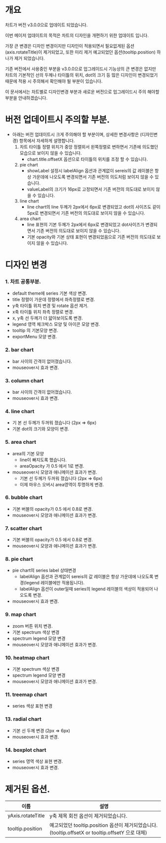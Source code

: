 
# 개요
 차트가 버전 v3.0.0으로 업데이트 되었습니다.

이번 메이저 업데이트의 목적은 차트의 디자인을 개편하기 위한 업데이트 입니다.

가장 큰 변경은 디자인 변경이지만 디자인이 적용되면서 필요없게된 옵션(axis.rotateTitle)이 제거되었고, 또한 미리 제거 예고되었던 옵션(tooltip.position) 하나가 제거 되었습니다.

기존 버전에서 사용중인 부분을 v3.0.0으로 업그레이드시 기능상의 큰 변경은 없지만 차트의 기본적인 선의 두께나 타이틀의 위치, dot의 크기 등 많은 디자인이 변경되었기 때문에 적용 시 주의해서 확인해야 될 부분이 있습니다.

이 문서에서는 차트별로 디자인변경 부분과 새로운 버전으로 업그레이드시 주의 해야할 부분을 안내하겠습니다.

# 버전 업데이트시 주의할 부분.
* 아래는 버전 업데이트시 크게 주의해야 할 부분이며, 상세한 변경사항은 (디자인변경) 항목에서 자세하게 설명합니다.
    1. 차트 타이틀 정렬 위치가 중앙 정렬외서 왼쪽정렬로 변하면서 기존에 의도했던 모습으로 보이지 않을 수 있습니다.
        - chart.title.offsetX 옵션으로 타이틀의 위치를 조정 할 수 있습니다.
    2. pie chart
        - showLabel 설정시 labelAlign 옵션과 관계없이 sereis의 값 레이블은 항상 가운데에 나오도록 변경되면서 기존 버전의 의도처럼 보이지 않을 수 있습니다.
        - valueLabel의 크기가 16px로 고정되면서 기존 버전의 의도대로 보이지 않을 수 있습니다.
    3. line chart
        - line chart의 line 두께가 2px에서 6px로 변경되었고 dot의 사이즈도 같이 5px로 변경되면서 기존 버전의 의도대로 보이지 않을 수 있습니다.
    4. area chart
        - line 표현의 기본 두께가 2px에서 6px로 변경되었고 dot사이즈가 변경되면서 기존 버전의 의도대로 보이지 않을 수 있습니다.
        - 기본 opacity와 기본 상태 표현이 변경되었음으로 기존 버전의 의도대로 보이지 않을 수 있습니다.



# 디자인 변경
### 1. 차트 공통부분.
- default theme에 series 기본 색상 변경.
- title 정렬이 가운데 정렬에서 좌측정렬로 변경.
- y축 타이틀 위치 변경 및 rotate 옵션 제거.
- x축 타이틀 위치 좌측 정렬로 변경.
- x, y축 선 두께가 더 얇아보이도록 변경.
- legend 영역 체크박스 모양 및 아이콘 모양 변경.
- tooltip 의 기본모양 변경.
- exportMenu 모양 변경.

### 2. bar chart
- bar 사이의 간격이 없어졌습니다.
- mouseover시 효과 변경.

### 3. column chart
- bar 사이의 간격이 없어졌습니다.
- mouseover시 효과 변경.

### 4. line chart
- 기
본 선 두께가 두꺼워 졌습니다 (2px => 6px)
- 기본 dot의 크기와 모양이 변경.

### 5. area chart
- area의 기본 모양
  - line이 빠지도록 했습니다.
  - areaOpacity 가 0.5 에서 1로 변경.
- mouseover시 모양과 애니메이션 효과가 변경.
  - 기본 선 두께가 두꺼워 졌습니다 (2px => 6px)
  - 이제 마우스 오버시 area영역이 투명하게 변경.

### 6. bubble chart
- 기본 버블의 opacity가 0.5 에서 0.8로 변경.
- mouseover시 모양과 애니메이션 효과가 변경.

### 7. scatter chart
- 기본 버블의 opacity가 0.5 에서 0.8로 변경.
- mouseover시 모양과 애니메이션 효과가 변경.

### 8. pie chart
- pie chart의 series label 상태변경
  - labelAlign 옵션과 관계없이 sereis의 값 레이블은 항상 가운데에 나오도록 변경(legend 레이블에만 적용됩니다).
  - labelAlign 옵션이 outer일때 series의 legend 레이블의 색상이 적용되어 나오도록 변경.
- mouseover시 효과 변경.

### 9. map chart
- zoom 버튼 위치 변경.
- 기본 spectrum 색상 변경
- spectrum legend 모양 변경
- mouseover시 모양과 애니메이션 효과가 변경.

### 10. heatmap chart
- 기본 spectrum 색상 변경
- spectrum legend 모양 변경
- mouseover시 모양과 애니메이션 효과가 변경.

### 11. treemap chart
- series 색상 표현 변경

### 13. radial chart
- 기본 선 두께 변경 (2px => 6px)
- mouseover시 효과 변경.

### 14. boxplot chart
- series 영역 색상 표현 변경.
- mouseover시 효과 변경.




# 제거된 옵션.
| 이름 | 설명 |
| --- | --- |
| yAxis.rotateTitle | y축 제목 회전 옵션이 제거되었습니다. |
| tooltip.position | 예고되었던 tooltip.position 옵션이 제거되었습니다. (tooltip.offsetX or tooltip.offsetY 으로 대체) |
